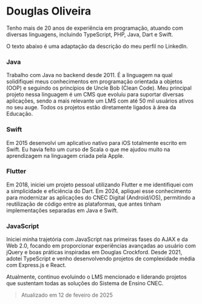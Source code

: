 # Douglas Oliveira
Tenho mais de 20 anos de experiência em programação, atuando com diversas linguagens, incluindo TypeScript, PHP, Java, Dart e Swift.

O texto abaixo é uma adaptação da descrição do meu perfil no LinkedIn.

### Java
Trabalho com Java no backend desde 2011. É a linguagem na qual solidifiquei meus conhecimentos em programação orientada a objetos (OOP) e seguindo os princípios de Uncle Bob (Clean Code). Meu principal projeto nessa linguagem é um CMS que evoluiu para suportar diversas aplicações, sendo a mais relevante um LMS com até 50 mil usuários ativos no seu auge. Todos os projetos estão diretamente ligados à área da Educação.

### Swift
Em 2015 desenvolvi um aplicativo nativo para iOS totalmente escrito em Swift. Eu havia feito um curso de Scala o que me ajudou muito na aprendizagem na linguagem criada pela Apple.

### Flutter
Em 2018, iniciei um projeto pessoal utilizando Flutter e me identifiquei com a simplicidade e eficiência do Dart. Em 2024, apliquei esse conhecimento para modernizar as aplicações do CNEC Digital (Android/iOS), permitindo a reutilização de código entre as plataformas, que antes tinham implementações separadas em Java e Swift.

### JavaScript
Iniciei minha trajetória com JavaScript nas primeiras fases do AJAX e da Web 2.0, focando em proporcionar experiências avançadas ao usuário com jQuery e boas práticas inspiradas em Douglas Crockford. Desde 2021, adotei TypeScript e venho desenvolvendo projetos de complexidade média com Express.js e React.

Atualmente, continuo evoluindo o LMS mencionado e liderando projetos que sustentam todas as soluções do Sistema de Ensino CNEC.

> Atualizado em 12 de feveiro de 2025
